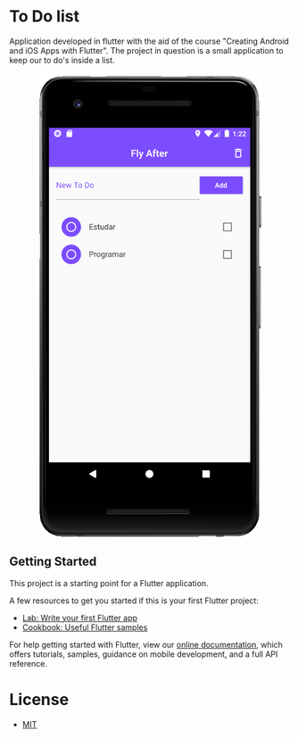 # To Do list

Application developed in flutter with the aid of the course "Creating Android and iOS Apps with Flutter". The project in question is a small application to keep our to do's inside a list.

<p align="center"> 
<img alt="Print" src="https://github.com/marcusv77/App-Flutter-To-Do/blob/master/print/todo.png">
</p>

## Getting Started

This project is a starting point for a Flutter application.

A few resources to get you started if this is your first Flutter project:

- [Lab: Write your first Flutter app](https://flutter.dev/docs/get-started/codelab)
- [Cookbook: Useful Flutter samples](https://flutter.dev/docs/cookbook)

For help getting started with Flutter, view our
[online documentation](https://flutter.dev/docs), which offers tutorials,
samples, guidance on mobile development, and a full API reference.

# License

- <a href="https://github.com/marcusv77/App-Flutter-To-Do/blob/master/LICENSE">MIT</a>
